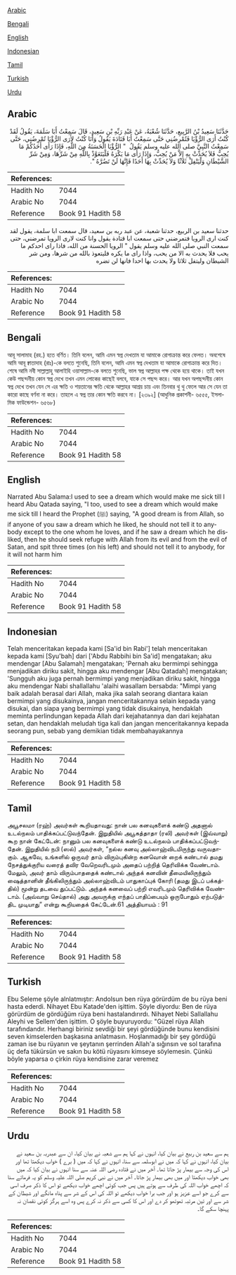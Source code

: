[Arabic](#arabic)

[Bengali](#bengali)

[English](#english)

[Indonesian](#indonesian)

[Tamil](#tamil)

[Turkish](#turkish)

[Urdu](#urdu)

## Arabic


<div dir="rtl" lang="ar" style={{fontSize:'larger',backgroundColor:'#f8f9fa',padding:20}}>
حَدَّثَنَا سَعِيدُ بْنُ الرَّبِيعِ، حَدَّثَنَا شُعْبَةُ، عَنْ عَبْدِ رَبِّهِ بْنِ سَعِيدٍ، قَالَ سَمِعْتُ أَبَا سَلَمَةَ، يَقُولُ لَقَدْ كُنْتُ أَرَى الرُّؤْيَا فَتُمْرِضُنِي حَتَّى سَمِعْتُ أَبَا قَتَادَةَ يَقُولُ وَأَنَا كُنْتُ لأَرَى الرُّؤْيَا تُمْرِضُنِي، حَتَّى سَمِعْتُ النَّبِيَّ صلى الله عليه وسلم يَقُولُ ‏ "‏ الرُّؤْيَا الْحَسَنَةُ مِنَ اللَّهِ، فَإِذَا رَأَى أَحَدُكُمْ مَا يُحِبُّ فَلاَ يُحَدِّثْ بِهِ إِلاَّ مَنْ يُحِبُّ، وَإِذَا رَأَى مَا يَكْرَهُ فَلْيَتَعَوَّذْ بِاللَّهِ مِنْ شَرِّهَا، وَمِنْ شَرِّ الشَّيْطَانِ وَلْيَتْفِلْ ثَلاَثًا وَلاَ يُحَدِّثْ بِهَا أَحَدًا فَإِنَّهَا لَنْ تَضُرَّهُ ‏"‏‏.‏
</div>
<div style={{backgroundColor:'#f8f9fa',padding:20, marginBottom: 10}}><table> <thead> <tr> <th>References:</th> <th></th> </tr> </thead> <tbody><tr><td>Hadith No</td><td>7044</td></tr><tr><td>Arabic No</td><td>7044</td></tr><tr><td>Reference</td><td>Book 91 Hadith 58</td></tr></tbody></table></div>


<div dir="rtl" lang="ar" style={{fontSize:'larger',backgroundColor:'#f8f9fa',padding:20}}>
حدثنا سعيد بن الربيع، حدثنا شعبة، عن عبد ربه بن سعيد، قال سمعت ابا سلمة، يقول لقد كنت ارى الرويا فتمرضني حتى سمعت ابا قتادة يقول وانا كنت لارى الرويا تمرضني، حتى سمعت النبي صلى الله عليه وسلم يقول " الرويا الحسنة من الله، فاذا راى احدكم ما يحب فلا يحدث به الا من يحب، واذا راى ما يكره فليتعوذ بالله من شرها، ومن شر الشيطان وليتفل ثلاثا ولا يحدث بها احدا فانها لن تضره
</div>
<div style={{backgroundColor:'#f8f9fa',padding:20, marginBottom: 10}}><table> <thead> <tr> <th>References:</th> <th></th> </tr> </thead> <tbody><tr><td>Hadith No</td><td>7044</td></tr><tr><td>Arabic No</td><td>7044</td></tr><tr><td>Reference</td><td>Book 91 Hadith 58</td></tr></tbody></table></div>

## Bengali


<div dir="ltr" lang="bn" style={{fontSize:'larger',backgroundColor:'#f8f9fa',padding:20}}>
আবূ সালামাহ (রহ.) হতে বর্ণিত। তিনি বলেন, আমি এমন স্বপ্ন দেখতাম যা আমাকে রোগাক্রান্ত করে ফেলত। অবশেষে আমি আবূ ক্বাতাদাহ (রাঃ)-কে বলতে শুনেছি, তিনি বলেন, আমি এমন স্বপ্ন দেখতাম যা আমাকে রোগাক্রান্ত করে দিত। শেষে আমি নবী সাল্লাল্লাহু আলাইহি ওয়াসাল্লাম-কে বলতে শুনেছি, ভাল স্বপ্ন আল্লাহর পক্ষ থেকে হয়ে থাকে। তাই যখন কেউ পছন্দনীয় কোন স্বপ্ন দেখে তখন এমন লোকের কাছেই বলবে, যাকে সে পছন্দ করে। আর যখন অপছন্দনীয় কোন স্বপ্ন দেখে তখন যেন সে এর ক্ষতি ও শয়তানের ক্ষতি থেকে আল্লাহর আশ্রয় চায় এবং তিনবার থু থু ফেলে আর সে যেন তা কারো কাছে বর্ণনা না করে। তাহলে এ স্বপ্ন তার কোন ক্ষতি করবে না। [২৩৯২] (আধুনিক প্রকাশনী- ৬৫৫৫, ইসলামিক ফাউন্ডেশন- ৬৫৬৮)
</div>
<div style={{backgroundColor:'#f8f9fa',padding:20, marginBottom: 10}}><table> <thead> <tr> <th>References:</th> <th></th> </tr> </thead> <tbody><tr><td>Hadith No</td><td>7044</td></tr><tr><td>Arabic No</td><td>7044</td></tr><tr><td>Reference</td><td>Book 91 Hadith 58</td></tr></tbody></table></div>

## English


<div dir="ltr" lang="en" style={{fontSize:'larger',backgroundColor:'#f8f9fa',padding:20}}>
Narrated Abu Salama:I used to see a dream which would make me sick till I heard Abu Qatada saying, "I too, used to see a dream which would make me sick till I heard the Prophet (ﷺ) saying, "A good dream is from Allah, so if anyone of you saw a dream which he liked, he should not tell it to anybody except to the one whom he loves, and if he saw a dream which he disliked, then he should seek refuge with Allah from its evil and from the evil of Satan, and spit three times (on his left) and should not tell it to anybody, for it will not harm him
</div>
<div style={{backgroundColor:'#f8f9fa',padding:20, marginBottom: 10}}><table> <thead> <tr> <th>References:</th> <th></th> </tr> </thead> <tbody><tr><td>Hadith No</td><td>7044</td></tr><tr><td>Arabic No</td><td>7044</td></tr><tr><td>Reference</td><td>Book 91 Hadith 58</td></tr></tbody></table></div>

## Indonesian


<div dir="ltr" lang="id" style={{fontSize:'larger',backgroundColor:'#f8f9fa',padding:20}}>
Telah menceritakan kepada kami [Sa'id bin Rabi'] telah menceritakan kepada kami [Syu'bah] dari ['Abdu Rabbihi bin Sa'id] mengatakan; aku mendengar [Abu Salamah] mengatakan; 'Pernah aku bermimpi sehingga menjadikan diriku sakit, hingga aku mendengar [Abu Qatadah] mengatakan; 'Sungguh aku juga pernah bermimpi yang menjadikan diriku sakit, hingga aku mendengar Nabi shallallahu 'alaihi wasallam bersabda: "Mimpi yang baik adalah berasal dari Allah, maka jika salah seorang diantara kaian bermimpi yang disukainya, jangan menceritakannya selain kepada yang disukai, dan siapa yang bermimpi yang tidak disukainya, hendaklah meminta perlindungan kepada Allah dari kejahatannya dan dari kejahatan setan, dan hendaklah meludah tiga kali dan jangan menceritakannya kepada seorang pun, sebab yang demikian tidak membahayakannya
</div>
<div style={{backgroundColor:'#f8f9fa',padding:20, marginBottom: 10}}><table> <thead> <tr> <th>References:</th> <th></th> </tr> </thead> <tbody><tr><td>Hadith No</td><td>7044</td></tr><tr><td>Arabic No</td><td>7044</td></tr><tr><td>Reference</td><td>Book 91 Hadith 58</td></tr></tbody></table></div>

## Tamil


<div dir="ltr" lang="ta" style={{fontSize:'larger',backgroundColor:'#f8f9fa',padding:20}}>
அபூசலமா (ரஹ்) அவர்கள் கூறியதாவது: நான் பல கனவுகளைக் கண்டு அதனால் உடல்நலம் பாதிக்கப்பட்டுவந்தேன். இறுதியில் அபூகத்தாதா (ரலி) அவர்கள் (இவ்வாறு) கூற நான் கேட்டேன்: நானும் பல கனவுகளைக் கண்டு உடல்நலம் பாதிக்கப்பட்டுவந்தேன். இறுதியில் நபி (ஸல்) அவர்கள், “நல்ல கனவு அல்லாஹ்விடமிருந்து வருவதாகும். ஆகவே, உங்களில் ஒருவர் தாம் விரும்புகின்ற கனவொன் றைக் கண்டால் தமது நேசத்துக்குரிய வரைத் தவிர வேறெவரிடமும் அதைப் பற்றித் தெரிவிக்க வேண்டாம். மேலும், அவர் தாம் விரும்பாததைக் கண்டால் அந்தக் கனவின் தீமையிலிருந்தும் ஷைத்தானின் தீங்கிலிருந்தும் அல்லாஹ்விடம் பாதுகாப்புக் கோரி (தமது இடப் பக்கத்தில்) மூன்று தடவை துப்பட்டும். அந்தக் கனவைப் பற்றி எவரிடமும் தெரிவிக்க வேண்டாம். (அவ்வாறு செய்தால்) அது அவருக்கு எந்தப் பாதிப்பையும் ஒருபோதும் ஏற்படுத்திட முடியாது” என்று கூறியதைக் கேட்டேன்.61 அத்தியாயம் : 91
</div>
<div style={{backgroundColor:'#f8f9fa',padding:20, marginBottom: 10}}><table> <thead> <tr> <th>References:</th> <th></th> </tr> </thead> <tbody><tr><td>Hadith No</td><td>7044</td></tr><tr><td>Arabic No</td><td>7044</td></tr><tr><td>Reference</td><td>Book 91 Hadith 58</td></tr></tbody></table></div>

## Turkish


<div dir="ltr" lang="tr" style={{fontSize:'larger',backgroundColor:'#f8f9fa',padding:20}}>
Ebu Seleme şöyle alnlatmıştır: Andolsun ben rüya görürdüm de bu rüya beni hasta ederdi. Nihayet Ebu Katade'den işittim. Şöyle diyordu: Ben de rüya görürdüm de gördüğüm rüya beni hastalandırırdı. Nihayet Nebi Sallallahu Aleyhi ve Sellem'den işittim. O şöyle buyuruyordu: "Güzel rüya Allah tarafındandır. Herhangi biriniz sevdiği bir şeyi gördüğünde bunu kendisini seven kimselerden başkasına anlatmasın. Hoşlanmadığı bir şey gördüğü zaman ise bu rüyanın ve şeytanın şerrinden Allah'a sığınsın ve sol tarafına üç defa tükürsün ve sakın bu kötü rüyasını kimseye söylemesin. Çünkü böyle yaparsa o çirkin rüya kendisine zarar veremez
</div>
<div style={{backgroundColor:'#f8f9fa',padding:20, marginBottom: 10}}><table> <thead> <tr> <th>References:</th> <th></th> </tr> </thead> <tbody><tr><td>Hadith No</td><td>7044</td></tr><tr><td>Arabic No</td><td>7044</td></tr><tr><td>Reference</td><td>Book 91 Hadith 58</td></tr></tbody></table></div>

## Urdu


<div dir="rtl" lang="ur" style={{fontSize:'larger',backgroundColor:'#f8f9fa',padding:20}}>
ہم سے سعید بن ربیع نے بیان کیا، انہوں نے کہا ہم سے شعبہ نے بیان کیا، ان سے عبدربہ بن سعید نے بیان کیا، انہوں نے کہا کہ میں نے ابوسلمہ سے سنا، انہوں نے کہا کہ میں ( برے ) خواب دیکھتا تھا اور اس کی وجہ سے بیمار پڑ جاتا تھا۔ آخر میں نے قتادہ رضی اللہ عنہ سے سنا انہوں نے بیان کیا کہ میں بھی خواب دیکھتا اور میں بھی بیمار پڑ جاتا۔ آخر میں نے نبی کریم صلی اللہ علیہ وسلم کو یہ فرماتے سنا کہ اچھے خواب اللہ کی طرف سے ہوتے ہیں پس جب کوئی اچھے خواب دیکھے تو اس کا ذکر صرف اسی سے کرے جو اسے عزیز ہو اور جب برا خواب دیکھے تو اللہ کی اس کے شر سے پناہ مانگے اور شیطان کے شر سے اور تین مرتبہ تھوتھو کر دے اور اس کا کسی سے ذکر نہ کرے پس وہ اسے ہرگز کوئی نقصان نہ پہنچا سکے گا۔
</div>
<div style={{backgroundColor:'#f8f9fa',padding:20, marginBottom: 10}}><table> <thead> <tr> <th>References:</th> <th></th> </tr> </thead> <tbody><tr><td>Hadith No</td><td>7044</td></tr><tr><td>Arabic No</td><td>7044</td></tr><tr><td>Reference</td><td>Book 91 Hadith 58</td></tr></tbody></table></div>